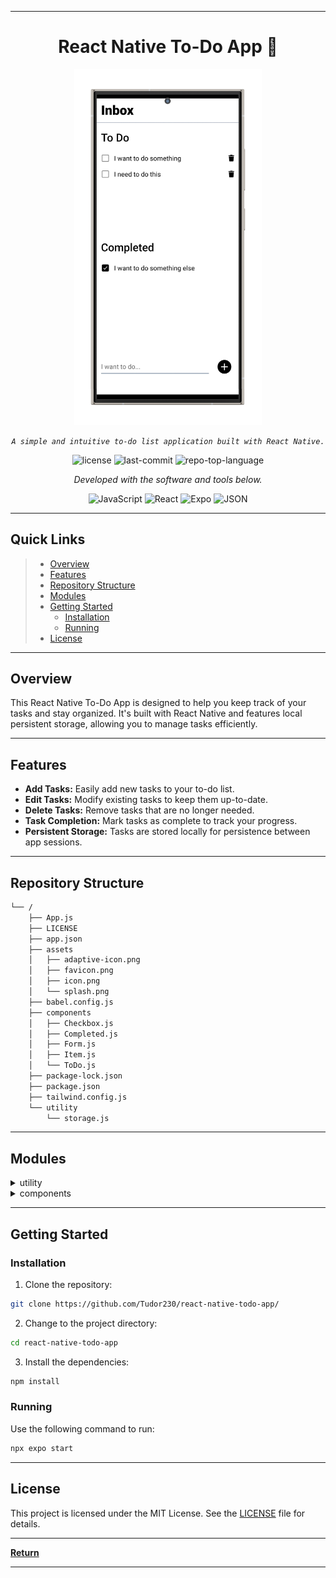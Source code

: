 
---

<p align="center">
    <h1 align="center">React Native To-Do App 📝</h1>
</p>
<p align="center">
  <img src="doc/readme.png" width="300" alt="App Screenshot">
</p>
<p align="center">
    <em><code>A simple and intuitive to-do list application built with React Native.</code></em>
</p>
<p align="center">
	<img src="https://img.shields.io/github/license/Tudor230/react-native-todo-app?style=flat&color=0080ff" alt="license">
	<img src="https://img.shields.io/github/last-commit/Tudor230/react-native-todo-app?style=flat&logo=git&logoColor=white&color=0080ff" alt="last-commit">
	<img src="https://img.shields.io/github/languages/top/Tudor230/react-native-todo-app?style=flat&color=0080ff" alt="repo-top-language">
</p>
<p align="center">
		<em>Developed with the software and tools below.</em>
</p>
<p align="center">
	<img src="https://img.shields.io/badge/JavaScript-F7DF1E.svg?style=flat&logo=JavaScript&logoColor=black" alt="JavaScript">
	<img src="https://img.shields.io/badge/React-61DAFB.svg?style=flat&logo=React&logoColor=black" alt="React">
	<img src="https://img.shields.io/badge/Expo-000020.svg?style=flat&logo=Expo&logoColor=white" alt="Expo">
	<img src="https://img.shields.io/badge/JSON-000000.svg?style=flat&logo=JSON&logoColor=white" alt="JSON">
</p>
<hr>

## Quick Links

> - [Overview](#overview)
> - [Features](#features)
> - [Repository Structure](#repository-structure)
> - [Modules](#modules)
> - [Getting Started](#getting-started)
>   - [Installation](#installation)
>   - [Running](#running)
> - [License](#license)

---

## Overview

This React Native To-Do App is designed to help you keep track of your tasks and stay organized. It's built with React Native and features local persistent storage, allowing you to manage tasks efficiently.

---

## Features

- **Add Tasks:** Easily add new tasks to your to-do list.
- **Edit Tasks:** Modify existing tasks to keep them up-to-date.
- **Delete Tasks:** Remove tasks that are no longer needed.
- **Task Completion:** Mark tasks as complete to track your progress.
- **Persistent Storage:** Tasks are stored locally for persistence between app sessions.

---

## Repository Structure

```sh
└── /
    ├── App.js
    ├── LICENSE
    ├── app.json
    ├── assets
    │   ├── adaptive-icon.png
    │   ├── favicon.png
    │   ├── icon.png
    │   └── splash.png
    ├── babel.config.js
    ├── components
    │   ├── Checkbox.js
    │   ├── Completed.js
    │   ├── Form.js
    │   ├── Item.js
    │   └── ToDo.js
    ├── package-lock.json
    ├── package.json
    ├── tailwind.config.js
    └── utility
        └── storage.js
```

---

## Modules


<details closed><summary>utility</summary>

| File                                                                                           | Summary                         |
| ---                                                                                            | ---                             |
| [storage.js](https://github.com/Tudor230/react-native-todo-app/blob/master/utility/storage.js) | Handles persistent storage. |

</details>

<details closed><summary>components</summary>

| File                                                                                                  | Summary                         |
| ---                                                                                                   | ---                             |
| [Completed.js](https://github.com/Tudor230/react-native-todo-app/blob/master/components/Completed.js) | Component for displaying completed tasks. |
| [Checkbox.js](https://github.com/Tudor230/react-native-todo-app/blob/master/components/Checkbox.js)   | Checkbox component. |
| [ToDo.js](https://github.com/Tudor230/react-native-todo-app/blob/master/components/ToDo.js)           | Main to-do list component. |
| [Item.js](https://github.com/Tudor230/react-native-todo-app/blob/master/components/Item.js)           | Individual task item component. |
| [Form.js](https://github.com/Tudor230/react-native-todo-app/blob/master/components/Form.js)           | Form for adding and editing tasks. |

</details>

---

## Getting Started

### Installation

1. Clone the repository:

```sh
git clone https://github.com/Tudor230/react-native-todo-app/
```

2. Change to the project directory:

```sh
cd react-native-todo-app
```

3. Install the dependencies:

```sh
npm install
```

### Running

Use the following command to run:

```sh
npx expo start
```

---


## License

This project is licensed under the MIT License. See the [LICENSE](LICENSE) file for details.

---

[**Return**](#-quick-links)

---

